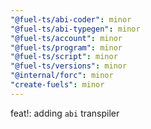 ```yaml
---
"@fuel-ts/abi-coder": minor
"@fuel-ts/abi-typegen": minor
"@fuel-ts/account": minor
"@fuel-ts/program": minor
"@fuel-ts/script": minor
"@fuel-ts/versions": minor
"@internal/forc": minor
"create-fuels": minor
---
```


feat!: adding `abi` transpiler
